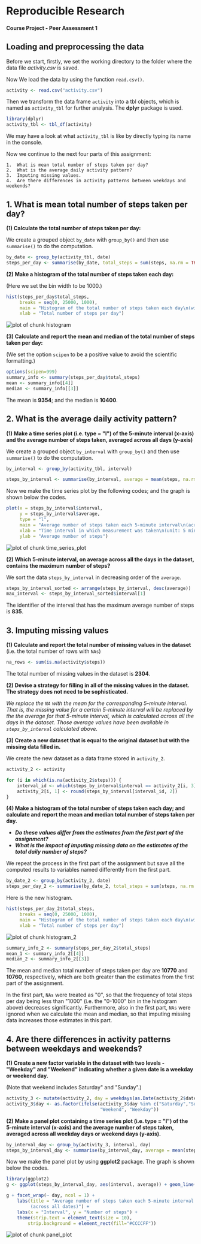 Reproducible Research
=====================
#### Course Project - Peer Assessment 1


## Loading and preprocessing the data

Before we start, firstly, we set the working directory to the folder where the data file *activity.csv* is saved. 

Now We load the data by using the function `read.csv()`.


```r
activity <- read.csv("activity.csv")
```

Then we transform the data frame `activity` into a tbl objects, which is named as `activity_tbl` for further analysis. The **dplyr** package is used.


```r
library(dplyr)
activity_tbl <- tbl_df(activity)
```

We may have a look at what `activity_tbl` is like by directly typing its name in the console. 

Now we continue to the next four parts of this assignment:  

    1.  What is mean total number of steps taken per day?
    2.  What is the average daily activity pattern?
    3.  Imputing missing values.
    4.  Are there differences in activity patterns between weekdays and weekends?


## 1. What is mean total number of steps taken per day?

**(1) Calculate the total number of steps taken per day:**

We create a grouped object `by_date` with `group_by()` and then use `summarise()` to do the computation.


```r
by_date <- group_by(activity_tbl, date)
steps_per_day <- summarise(by_date, total_steps = sum(steps, na.rm = TRUE))
```

**(2) Make a histogram of the total number of steps taken each day:**

(Here we set the bin width to be 1000.)


```r
hist(steps_per_day$total_steps, 
     breaks = seq(0, 25000, 1000), 
     main = "Histogram of the total number of steps taken each day\n(with missing values being 0)", 
     xlab = "Total number of steps per day")
```

![plot of chunk histogram](figure/histogram-1.png) 

**(3) Calculate and report the mean and median of the total number of steps taken per day:**

(We set the option `scipen` to be a positive value to avoid the scientific formatting.)


```r
options(scipen=999)
summary_info <- summary(steps_per_day$total_steps)
mean <- summary_info[[4]]
median <- summary_info[[3]]
```

The mean is **9354**; and the median is **10400**.

## 2. What is the average daily activity pattern?

**(1) Make a time series plot (i.e. type = "l") of the 5-minute interval (x-axis) and the average number of steps taken, averaged across all days (y-axis)**

We create a grouped object `by_interval` with `group_by()` and then use `summarise()` to do the computation.


```r
by_interval <- group_by(activity_tbl, interval)

steps_by_interval <- summarise(by_interval, average = mean(steps, na.rm = TRUE))
```

Now we make the time series plot by the following codes; and the graph is shown below the codes.


```r
plot(x = steps_by_interval$interval, 
     y = steps_by_interval$average, 
     type = "l", 
     main = "Average number of steps taken each 5-minute interval\n(across all dates)", 
     xlab = "Time interval in which measurement was taken\n(unit: 5 minutes)",
     ylab = "Average number of steps")
```

![plot of chunk time_series_plot](figure/time_series_plot-1.png) 


**(2) Which 5-minute interval, on average across all the days in the dataset, contains the maximum number of steps?**

We sort the data `steps_by_interval` in  decreasing order of the `average`. 


```r
steps_by_interval_sorted <- arrange(steps_by_interval, desc(average))
max_interval <- steps_by_interval_sorted$interval[1]
```

The identifier of the interval that has the maximum average number of steps is **835**.

## 3. Imputing missing values

**(1) Calculate and report the total number of missing values in the dataset** (i.e. the total number of rows with `NAs`)


```r
na_rows <- sum(is.na(activity$steps))
```

The total number of missing values in the dataset is **2304**.

**(2) Devise a strategy for filling in all of the missing values in the dataset. The strategy does not need to be sophisticated.**

*We replace the `NA` with the mean for the corresponding 5-minute interval. That is, the missing value for a certain 5-minute interval will be replaced by the the average for that 5-minute interval, which is calculated across all the days in the dataset. Those average values have been available in `steps_by_interval` calculated above.*

**(3) Create a new dataset that is equal to the original dataset but with the missing data filled in.**

We create the new dataset as a data frame stored in `activity_2`.


```r
activity_2 <- activity

for (i in which(is.na(activity_2$steps))) {
    interval_id <- which(steps_by_interval$interval == activity_2[i, 3])
    activity_2[i, 1] <- round(steps_by_interval[interval_id, 2])
}
```

**(4) Make a histogram of the total number of steps taken each day; and calculate and report the mean and median total number of steps taken per day.** 

- ***Do these values differ from the estimates from the first part of the assignment?***
- ***What is the impact of imputing missing data on the estimates of the total daily number of steps?***

We repeat the process in the first part of the assignment but save all the computed results to variables named differently from the first part.


```r
by_date_2 <- group_by(activity_2, date)
steps_per_day_2 <- summarise(by_date_2, total_steps = sum(steps, na.rm = TRUE))
```

Here is the new histogram.


```r
hist(steps_per_day_2$total_steps, 
     breaks = seq(0, 25000, 1000), 
     main = "Histogram of the total number of steps taken each day\n(with missing values filled)", 
     xlab = "Total number of steps per day")
```

![plot of chunk histogram_2](figure/histogram_2-1.png) 

```r
summary_info_2 <- summary(steps_per_day_2$total_steps)
mean_1 <- summary_info_2[[4]]
median_2 <- summary_info_2[[3]]
```

The mean and median total number of steps taken per day are **10770** and **10760**, respectively, which are both greater than the estimates from the first part of the assignment. 

In the first part, `NAs` were treated as "0", so that the frequency of total steps per day being less than "1000" (i.e. the "0-1000" bin in the histogram above) decreases significantly. Furthermore, also in the first part, `NAs` were ignored when we calculate the mean and median, so that imputing missing data increases those estimates in this part. 

## 4. Are there differences in activity patterns between weekdays and weekends?

**(1) Create a new factor variable in the dataset with two levels - "Weekday" and "Weekend" indicating whether a given date is a weekday or weekend day.**

(Note that weekend includes Saturday" and "Sunday".)


```r
activity_3 <- mutate(activity_2, day = weekdays(as.Date(activity_2$date)))
activity_3$day <- as.factor(ifelse(activity_3$day %in% c("Saturday","Sunday"),
                                   "Weekend", "Weekday"))
```

**(2) Make a panel plot containing a time series plot (i.e. type = "l") of the 5-minute interval (x-axis) and the average number of steps taken, averaged across all weekday days or weekend days (y-axis).**


```r
by_interval_day <- group_by(activity_3, interval, day)
steps_by_interval_day <- summarise(by_interval_day, average = mean(steps))
```

Now we make the panel plot by using **ggplot2** package. The graph is shown below the codes.


```r
library(ggplot2)
g <- ggplot(steps_by_interval_day, aes(interval, average)) + geom_line()

g + facet_wrap(~ day, ncol = 1) + 
    labs(title = "Average number of steps taken each 5-minute interval 
         (across all dates)") + 
    labs(x = "Interval", y = "Number of steps") + 
    theme(strip.text = element_text(size = 10), 
        strip.background = element_rect(fill="#CCCCFF"))
```

![plot of chunk panel_plot](figure/panel_plot-1.png) 
